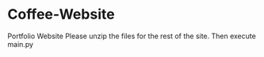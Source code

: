# Coffee-Website
Portfolio Website
Please unzip the files for the rest of the site. Then execute main.py
